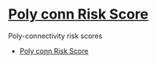 # [Poly conn Risk Score](./Projects/PCRS/PCRS_summary.md)

Poly-connectivity risk scores
- [Poly conn Risk Score](./Projects/PCRS/PCRS_summary.md)